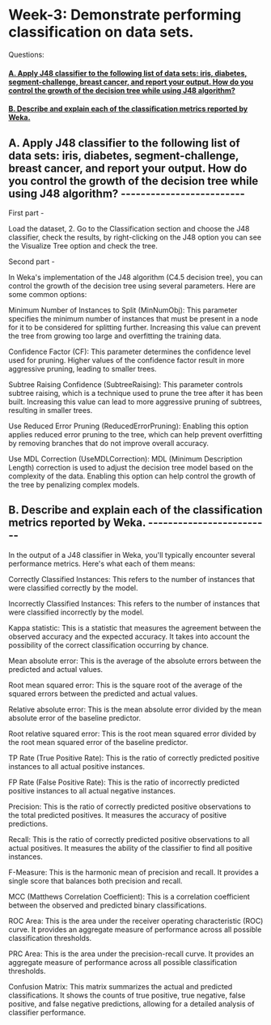 
# Week-3: Demonstrate performing classification on data sets.

Questions:

#### [A. Apply J48 classifier to the following list of data sets: iris, diabetes, segment-challenge, breast cancer, and report your output. How do you control the growth of the decision tree while using J48 algorithm?](#section-1)

#### [B. Describe and explain each of the classification metrics reported by Weka.](#section-2)

## A. Apply J48 classifier to the following list of data sets: iris, diabetes, segment-challenge, breast cancer, and report your output. How do you control the growth of the decision tree while using J48 algorithm? ------------------------- <a name="section-1"></a>

First part -

Load the dataset, 2. Go to the Classification section and choose the J48 classifier, check the results, by right-clicking on the J48 option you can see the Visualize Tree option and check the tree.

Second part -

In Weka's implementation of the J48 algorithm (C4.5 decision tree), you can control the growth of the decision tree using several parameters. Here are some common options:

Minimum Number of Instances to Split (MinNumObj): This parameter specifies the minimum number of instances that must be present in a node for it to be considered for splitting further. Increasing this value can prevent the tree from growing too large and overfitting the training data.

Confidence Factor (CF): This parameter determines the confidence level used for pruning. Higher values of the confidence factor result in more aggressive pruning, leading to smaller trees.

Subtree Raising Confidence (SubtreeRaising): This parameter controls subtree raising, which is a technique used to prune the tree after it has been built. Increasing this value can lead to more aggressive pruning of subtrees, resulting in smaller trees.

Use Reduced Error Pruning (ReducedErrorPruning): Enabling this option applies reduced error pruning to the tree, which can help prevent overfitting by removing branches that do not improve overall accuracy.

Use MDL Correction (UseMDLCorrection): MDL (Minimum Description Length) correction is used to adjust the decision tree model based on the complexity of the data. Enabling this option can help control the growth of the tree by penalizing complex models.

## B. Describe and explain each of the classification metrics reported by Weka. ------------------------- <a name="section-2"></a>

In the output of a J48 classifier in Weka, you'll typically encounter several performance metrics. Here's what each of them means:

Correctly Classified Instances: This refers to the number of instances that were classified correctly by the model.

Incorrectly Classified Instances: This refers to the number of instances that were classified incorrectly by the model.

Kappa statistic: This is a statistic that measures the agreement between the observed accuracy and the expected accuracy. It takes into account the possibility of the correct classification occurring by chance.

Mean absolute error: This is the average of the absolute errors between the predicted and actual values.

Root mean squared error: This is the square root of the average of the squared errors between the predicted and actual values.

Relative absolute error: This is the mean absolute error divided by the mean absolute error of the baseline predictor.

Root relative squared error: This is the root mean squared error divided by the root mean squared error of the baseline predictor.

TP Rate (True Positive Rate): This is the ratio of correctly predicted positive instances to all actual positive instances.

FP Rate (False Positive Rate): This is the ratio of incorrectly predicted positive instances to all actual negative instances.

Precision: This is the ratio of correctly predicted positive observations to the total predicted positives. It measures the accuracy of positive predictions.

Recall: This is the ratio of correctly predicted positive observations to all actual positives. It measures the ability of the classifier to find all positive instances.

F-Measure: This is the harmonic mean of precision and recall. It provides a single score that balances both precision and recall.

MCC (Matthews Correlation Coefficient): This is a correlation coefficient between the observed and predicted binary classifications.

ROC Area: This is the area under the receiver operating characteristic (ROC) curve. It provides an aggregate measure of performance across all possible classification thresholds.

PRC Area: This is the area under the precision-recall curve. It provides an aggregate measure of performance across all possible classification thresholds.

Confusion Matrix: This matrix summarizes the actual and predicted classifications. It shows the counts of true positive, true negative, false positive, and false negative predictions, allowing for a detailed analysis of classifier performance.
